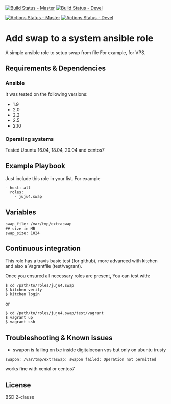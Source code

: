 [![Build Status - Master](https://travis-ci.org/juju4/ansible-swap.svg?branch=master)](https://travis-ci.org/juju4/ansible-swap)
[![Build Status - Devel](https://travis-ci.org/juju4/ansible-swap.svg?branch=devel)](https://travis-ci.org/juju4/ansible-swap/branches)

[![Actions Status - Master](https://github.com/juju4/ansible-swap/workflows/AnsibleCI/badge.svg)](https://github.com/juju4/ansible-swap/actions?query=branch%3Amaster)
[![Actions Status - Devel](https://github.com/juju4/ansible-swap/workflows/AnsibleCI/badge.svg?branch=devel)](https://github.com/juju4/ansible-swap/actions?query=branch%3Adevel)

# Add swap to a system ansible role

A simple ansible role to setup swap from file
For example, for VPS.

## Requirements & Dependencies

### Ansible
It was tested on the following versions:
 * 1.9
 * 2.0
 * 2.2
 * 2.5
 * 2.10

### Operating systems

Tested Ubuntu 16.04, 18.04, 20.04 and centos7

## Example Playbook

Just include this role in your list.
For example

```
- host: all
  roles:
    - juju4.swap
```

## Variables

```
swap_file: /var/tmp/extraswap
## size in MB
swap_size: 1024
```


## Continuous integration

This role has a travis basic test (for github), more advanced with kitchen and also a Vagrantfile (test/vagrant).

Once you ensured all necessary roles are present, You can test with:
```
$ cd /path/to/roles/juju4.swap
$ kitchen verify
$ kitchen login
```
or
```
$ cd /path/to/roles/juju4.swap/test/vagrant
$ vagrant up
$ vagrant ssh
```

## Troubleshooting & Known issues

* swapon is failing on lxc inside digitalocean vps but only on ubuntu trusty
```
swapon: /var/tmp/extraswap: swapon failed: Operation not permitted
```
works fine with xenial or centos7


## License

BSD 2-clause
